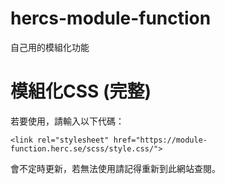 # hercs-module-function
自己用的模組化功能

# 模組化CSS (完整)
若要使用，請輸入以下代碼：

```
<link rel="stylesheet" href="https://module-function.herc.se/scss/style.css/">
```

會不定時更新，若無法使用請記得重新到此網站查閱。
